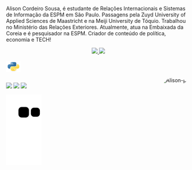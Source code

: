 Alison Cordeiro Sousa, é estudante de Relações Internacionais e Sistemas de Informação da ESPM em São Paulo. Passagens pela Zuyd University of Applied Sciences de Maastricht e na Meiji University de Tóquio. Trabalhou no Ministério das Relações Exteriores. Atualmente, atua na Embaixada da Coreia e é pesquisador na ESPM. Criador de conteúdo de política, economia e TECH!

<div align="center">
  <a href="https://github.com/Alison-Sousa">
  <img height="180em" src="https://github-readme-stats.vercel.app/api?username=Alison-Sousa&show_icons=true&theme=dracula&include_all_commits=true&count_private=true"/>
  <img height="180em" src="https://github-readme-stats.vercel.app/api/top-langs/?username=Alison-Sousa&layout=compact&langs_count=7&theme=dracula"/>
</div>


<div style="display: inline_block"><br>
  <img align="center" alt="Rafa-Python" height="30" width="40" src="https://raw.githubusercontent.com/devicons/devicon/master/icons/python/python-original.svg">

  <img align="right" alt="Alison-pic" height="150" style="border-radius:50px;" 
src="https://redteamacademy.com/whitehat-hacker-jr/wp-content/uploads/2021/03/ehhome_iso_2.svg" >
</div>

##

  ##

<div> 
  <a href="https://www.youtube.com/@canaldointernacionalista/featured" target="_blank"><img src="https://img.shields.io/badge/YouTube-FF0000?style=for-the-badge&logo=youtube&logoColor=white" target="_blank"></a>
  <a href = "alisoncordeiro1997@gmail.com"><img src="https://img.shields.io/badge/-Gmail-%23333?style=for-the-badge&logo=gmail&logoColor=white" target="_blank"></a>
  <a href="https://www.linkedin.com/in/alison-cordeiro-sousa-09abb81a8/" target="_blank"><img src="https://img.shields.io/badge/-LinkedIn-%230077B5?style=for-the-badge&logo=linkedin&logoColor=white" target="_blank"></a> 
  
![Snake animation](https://github.com/Alison-Sousa/Alison-Sousa/blob/output/github-contribution-grid-snake.svg)
</div>
